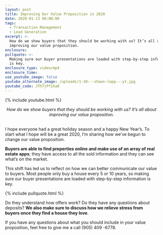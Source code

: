 ```yaml
---
layout: post
title: Improving Our Value Proposition in 2020
date: 2020-01-13 00:00:00
tags:
  - Transaction Management
  - Lead Generation
excerpt: >-
  How do we show buyers that they should be working with us? It’s all about
  improving our value proposition.
enclosure:
pullquote: >-
  Making sure our buyer presentations are loaded with step-by-step information
  is key.
enclosure_type: video/mp4
enclosure_time:
use_youtube_image: false
youtube_alternate_image: /uploads/1-10---shawn-lepp---yt.jpg
youtube_code: JTh7jPfiha0
---
```


{% include youtube.html %}

<center><em>How do we show buyers that they should be working with us? It&rsquo;s all about improving our value proposition.</em></center>

<br>I hope everyone had a great holiday season and a happy New Year’s. To start what I hope will be a great 2020, I’m sharing how we’ve begun to change our value proposition.

**Buyers are able to find properties online and make use of an array of real estate apps**; they have access to all the sold information and they can see what’s on the market.

This shift has led us to reflect on how we can better communicate our value to buyers. Most people only buy a house every 5 or 10 years, so making sure our buyer presentations are loaded with step-by-step information is key.

{% include pullquote.html %}

Do they understand how offers work? Do they have any questions about deposits? **We also make sure to discuss how we relieve stress from buyers once they find a house they love**.

If you have any questions about what you should include in your value proposition, feel free to give me a call (905) 409 -6778.